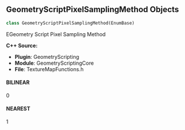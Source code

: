 ## GeometryScriptPixelSamplingMethod Objects

```python
class GeometryScriptPixelSamplingMethod(EnumBase)
```

EGeometry Script Pixel Sampling Method

**C++ Source:**

- **Plugin**: GeometryScripting
- **Module**: GeometryScriptingCore
- **File**: TextureMapFunctions.h

<a id="unreal.GeometryScriptPixelSamplingMethod.BILINEAR"></a>

#### BILINEAR

0

<a id="unreal.GeometryScriptPixelSamplingMethod.NEAREST"></a>

#### NEAREST

1

<a id="unreal.DistanceFieldComputeMode"></a>